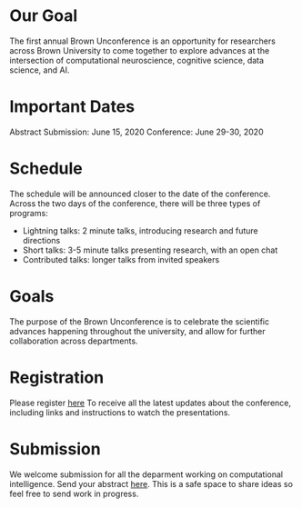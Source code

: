 
# Our Goal  

The first annual Brown Unconference is an opportunity for researchers across Brown University to come together to explore advances at the intersection of computational neuroscience, cognitive science, data science, and AI. 

# Important Dates

Abstract Submission: June 15, 2020
Conference: June 29-30, 2020

# Schedule 
The schedule will be announced closer to the date of the conference. Across the two days of the conference, there will be three types of programs:

* Lightning talks: 2 minute talks, introducing research and future directions
* Short talks: 3-5 minute talks presenting research, with an open chat
* Contributed talks: longer talks from invited speakers


# Goals
The purpose of the Brown Unconference is to celebrate the scientific advances happening throughout the university, and allow for further collaboration across departments.

# Registration 

Please register [here](https://forms.gle/KWE3hSjzj956bLUa8) To receive all the latest updates about the conference, including links  and instructions to watch the presentations. 

# Submission 

We welcome submission for all the deparment working on computational intelligence. Send your abstract [here](https://forms.gle/MFgdotPbG68vgyMA6). This is a safe space to share ideas so feel free to send work in progress. 


    